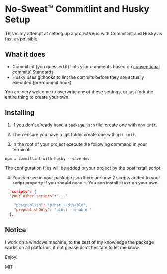 # No-Sweat™ Commitlint and Husky Setup

This is my attempt at setting up a project/repo with Commitlint and Husky
as fast as possible.

## What it does

- Commitlint (you guessed it) lints your comments based on [conventional commits' Standards](https://www.conventionalcommits.org/)
- Husky uses githooks to lint the commits before they are actually executed (pre-commit hook)

You are very welcome to overwrite any of these settings, or just fork the entire thing to create your own.

## Installing

1. If you don't already have a `package.json` file, create one with `npm init`.

2. Then ensure you have a .git folder create one with `git init`.

3. In the root of your project execute the following command in your terminal:

```
npm i commitlint-with-husky --save-dev
```
The  configuration files will be added to your project by the postinstall script:


4. You can see in your package.json there are now 2 scripts added to your script property if you should need it. You can install ```pinst``` on your own.

```json
  "scripts": {
  "your other scripts":"..."

    "postpublish": "pinst --disable",
    "prepublishOnly": "pinst --enable "
  },
```

## Notice

I work on a windows machine, to the best of my knowledge the package works on all platforms, if not please don't hesitate to let me know.

Enjoy!

[MIT](https://github.com/clickwithclark/commitlint-with-husky/blob/main/LICENSE)
